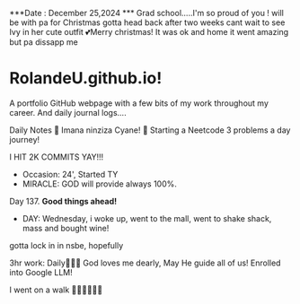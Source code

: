 ***Date : December 25,2024 *** Grad school.....I'm so proud of you !
will be with pa for Christmas gotta head back after two weeks cant wait to see Ivy in her cute outfit 💕Merry christmas! It was ok and home it went amazing but pa dissapp me
# RolandeU.github.io!

A portfolio GitHub webpage with a few bits of my work throughout my career. And daily journal logs....


Daily Notes
💚 Imana ninziza Cyane! 
💚 Starting a Neetcode 3 problems a day journey!

I HIT 2K COMMITS YAY!!!

- Occasion: 24', Started TY 
- MIRACLE: GOD will provide always 100%.

Day 137. **Good things ahead!** 
- DAY: Wednesday, i woke up, went to the mall, went to shake shack, mass and bought wine!

gotta lock in in nsbe, hopefully 

3hr work: Daily💚💚💚
God loves me dearly, May He guide all of  us!
Enrolled into Google LLM! 

I went on a walk 💚💚💚💚💚💚

